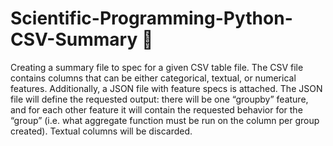 # Scientific-Programming-Python-CSV-Summary 🐍

Creating a summary file to spec for a given CSV table file. 
The CSV file contains columns that can be either categorical, textual, or numerical features. Additionally, a JSON file with feature specs is attached. 
The JSON file will define the requested output: there will be one “groupby” feature, and for each other feature it will contain the requested behavior for the “group” (i.e. what aggregate function must be run on the column per group created). 
Textual columns will be discarded.
